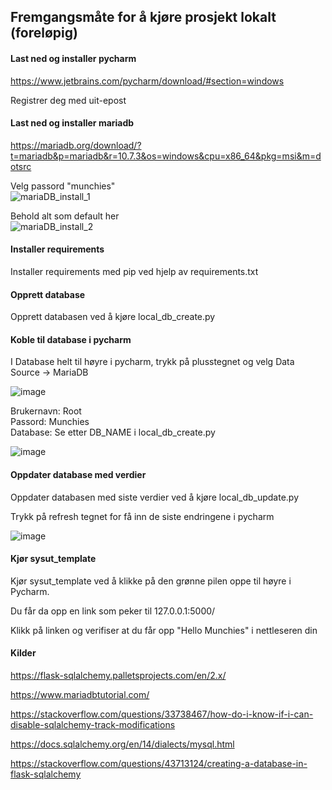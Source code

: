 ## Fremgangsmåte for å kjøre prosjekt lokalt (foreløpig)



#### Last ned og installer pycharm

https://www.jetbrains.com/pycharm/download/#section=windows

Registrer deg med uit-epost

#### Last ned og installer mariadb

https://mariadb.org/download/?t=mariadb&p=mariadb&r=10.7.3&os=windows&cpu=x86_64&pkg=msi&m=dotsrc

Velg passord "munchies"  
![mariaDB_install_1](https://user-images.githubusercontent.com/98937880/154868769-7f317a29-1109-45bd-a5e2-23c48ac878d3.png)

Behold alt som default her  
![mariaDB_install_2](https://user-images.githubusercontent.com/98937880/154868776-a0fa6d99-c317-4a4d-8d16-9dbc74a318ad.png)

#### Installer requirements

Installer requirements med pip ved hjelp av requirements.txt

#### Opprett database

Opprett databasen ved å kjøre local_db_create.py



#### Koble til database i pycharm
I Database helt til høyre i pycharm, trykk på plusstegnet og velg Data Source -> MariaDB

![image](https://user-images.githubusercontent.com/98937880/155078882-e6703b48-cc59-4e17-9a93-0ed4974cf2a3.png)

Brukernavn: Root  
Passord: Munchies  
Database: Se etter DB_NAME i local_db_create.py

![image](https://user-images.githubusercontent.com/98937880/155079370-15fb5189-1e55-45c5-8c3e-b7b6c31de745.png)


#### Oppdater database med verdier

Oppdater databasen med siste verdier ved å kjøre local_db_update.py

Trykk på refresh tegnet for få inn de siste endringene i pycharm

![image](https://user-images.githubusercontent.com/98937880/155079077-c04face6-e9b9-4d25-bfec-95b26865c1af.png)



#### Kjør sysut_template

Kjør sysut_template ved å klikke på den grønne pilen oppe til høyre i Pycharm.

Du får da opp en link som peker til 127.0.0.1:5000/

Klikk på linken og verifiser at du får opp "Hello Munchies" i nettleseren din


#### Kilder
https://flask-sqlalchemy.palletsprojects.com/en/2.x/ 

https://www.mariadbtutorial.com/

https://stackoverflow.com/questions/33738467/how-do-i-know-if-i-can-disable-sqlalchemy-track-modifications

https://docs.sqlalchemy.org/en/14/dialects/mysql.html

https://stackoverflow.com/questions/43713124/creating-a-database-in-flask-sqlalchemy
